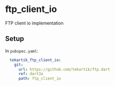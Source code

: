 # ftp_client_io

FTP client io implementation

## Setup

In `pubspec.yaml`:

```yaml
  tekartik_ftp_client_io:
    git:
      url: https://github.com/tekartik/ftp.dart
      ref: dart3a
      path: ftp_client_io
```